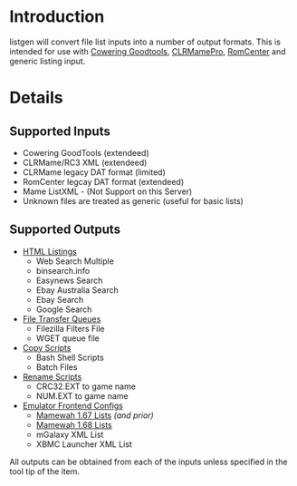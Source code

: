 # Introduction #

listgen will convert file list inputs into a number of output formats. This is intended for use with [Cowering Goodtools](http://www.allgoodthings.us/), [CLRMamePro](http://mamedev.emulab.it/clrmamepro/), [RomCenter](http://www.romcenter.com/) and generic listing input.

# Details #

## Supported Inputs ##
  * Cowering GoodTools (extendeed)
  * CLRMame/RC3 XML (extendeed)
  * CLRMame legacy DAT format (limited)
  * RomCenter legcay DAT format (extendeed)
  * Mame ListXML - (Not Support on this Server)
  * Unknown files are treated as generic (useful for basic lists)

## Supported Outputs ##
  * [HTML Listings](wikilghtmloutput.md)
    * Web Search Multiple
    * binsearch.info
    * Easynews Search
    * Ebay Australia Search
    * Ebay Search
    * Google Search
  * [File Transfer Queues](wikilgfilequeues.md)
    * Filezilla Filters File
    * WGET queue file
  * [Copy Scripts](wikilgcopyscripts.md)
    * Bash Shell Scripts
    * Batch Files
  * [Rename Scripts](wikilgrenamescripts.md)
    * CRC32.EXT to game name
    * NUM.EXT to game name
  * [Emulator Frontend Configs](wikilgemufrontends.md)
    * [Mamewah 1.67 Lists](wikilgmamewah.md) _(and prior)_
    * [Mamewah 1.68 Lists](wikilgmamewah.md)
    * mGalaxy XML List
    * XBMC Launcher XML List


All outputs can be obtained from each of the inputs unless specified in the tool tip of the item.
